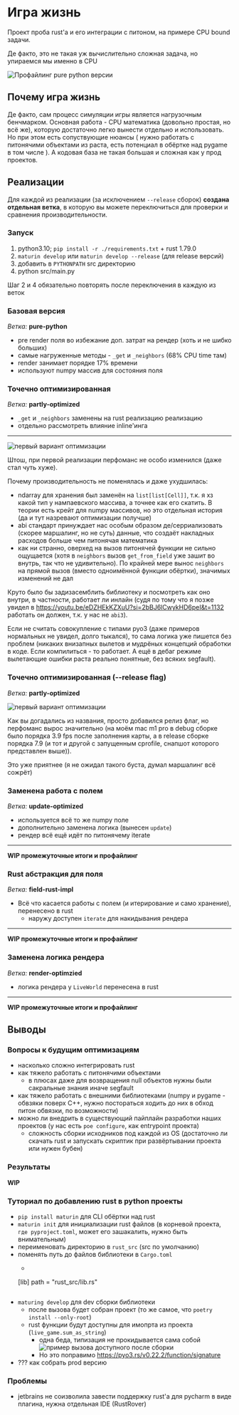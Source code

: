 # Игра жизнь

Проект проба rust'а и его интеграции с питоном, на примере CPU bound задачи.

Де факто, это не такая уж вычислительно сложная задача, но упираемся мы именно в CPU

![Профайлинг pure python версии](./docs/pure%20python%20profile.png)

## Почему игра жизнь

Де факто, сам процесс симуляции игры является нагрузочным бенчмарком. Основная работа - CPU математика (довольно
простая, но всё же), которую достаточно легко вынести отдельно и использовать. Но при этом есть сопуствующие нюансы (
нужно работать с питонячими объектами из раста, есть потенциал в обёртке над pygame в том числе ). А кодовая база не
такая большая и сложная как у прод проектов.

## Реализации

Для каждой из реализации (за исключением `--release` сборок) **создана отдельная ветка**, в которую вы можете
переключиться
для проверки и сравнения производительности.

### Запуск

1. python3.10; `pip install -r ./requirements.txt` + rust 1.79.0
2. `maturin develop` или `maturin develop --release` (для release версий)
3. добавить в `PYTHONPATH` src директорию
4. python src/main.py

Шаг 2 и 4 обязательно повторять после переключения в каждую из веток

### Базовая версия

_Ветка:_ **pure-python**

- pre render поля во избежание доп. затрат на рендер (хоть и не шибко больших)
- самые нагруженные методы - `_get` и `_neighbors` (68% CPU time там)
- render занимает порядке 17% времени
- используют numpy массив для состояния поля

### Точечно оптимизированная

_Ветка:_ **partly-optimized**

- `_get` и `_neighbors` заменены на rust реализацию реализацию
- отдельно рассмотреть влияние inline'инга

------

![первый вариант оптимизации](./docs/first%20rust%20impl%20profile.png)

Штош, при первой реализации перфоманс не особо изменился (даже стал чуть хуже).

Почему производительность не поменялась и даже ухудшилась:

- ndarray для хранения был заменён на `list[list[Cell]]`, т.к. я хз какой тип у нампаевского массива, а точнее как его
  скатить. В теории есть крейт для numpy массивов, но это отдельная история (да и тут назревают оптимизации получше)
- abi стандарт принуждает нас особым образом де/серриализовать (скорее маршалинг, но не суть) данные, что создаёт
  накладных расходов больше чем питонячая математика
- как ни странно, оверхед на вызов питонячей функции не сильно ощущается (хотя в `neighbors` вызов `get_from_field` уже
  зашит во внутрь, так что не удивительно). По крайней мере вынос `neighbors` на прямой вызов (вместо одноимённой
  функции обёртки), значимых изменений не дал

Круто было бы задизасемблить библиотеку и посмотреть как оно внутри, в частности, работает ли инлайн (судя по тому что я
позже увидел в https://youtu.be/eDZHEkKZXuU?si=2bBJ6lCwykHD6peI&t=1132 работать он должен, т.к. у нас не `abi3`).

Если не считать совокупление с типами pyo3 (даже примеров нормальных не увидел, долго тыкался), то сама логика уже
пишется без проблем (никаких внизапных вылетов и мудрёных концепций обработки в коде. Если компилиться - то работает. А
ещё в дебаг режиме вылетающие ошибки раста реально понятные, без всяких segfault).

### Точечно оптимизированная (--release flag)

_Ветка:_ **partly-optimized**

![первый вариант оптимизации](./docs/first%20rust%20impl%20profile%20with%20release%20flag.png)

Как вы догадались из названия, просто добавился релиз флаг, но перфоманс вырос значительно (на моём mac m1 pro в debug
сборке было порядка 3.9 fps после заполнения карты, а в release сборке порядка 7.9 (и тот и другой с запущенным
cprofile, снапшот которого представлен выше)).

Это уже приятнее (я не ожидал такого буста, думал маршалинг всё сожрёт)

### Заменена работа с полем

_Ветка:_ **update-optimized**

- используется всё то же numpy поле
- дополнительно заменена логика (вынесен `update`)
- рендер всё ещё идёт по питонячему iterate

-----------

**WIP промежуточные итоги и профайлинг**

### Rust абстракция для поля

_Ветка:_ **field-rust-impl**

- Всё что касается работы с полем (и итерирование и само хранение), перенесено в rust
    - наружу доступен `iterate` для накидывания рендера

------------

**WIP промежуточные итоги и профайлинг**

### Заменена логика рендера

_Ветка:_ **render-optimzied**

- логика рендера у `LiveWorld` перенесена в rust

----------

**WIP промежуточные итоги и профайлинг**

## Выводы

### Вопросы к будущим оптимизациям

- насколько сложно интегрировать rust
- как тяжело работать с питонячими объектами
    - в плюсах даже для возвращения null объектов нужны были сакральные знания иначе segfault
- как тяжело работать с внешними библиотеками (numpy и pygame - обвзяки поверх C++, нужно постораться ходить до них в
  обход питон обвязки, по возможности)
- можно ли внедрить в существующий пайплайн разработки наших проектов (у нас есть `poe configure`, как entrypoint
  проекта)
    - сложность сборки исходников под каждой из OS (достаточно ли скачать rust и запускать скриптик при развёртывании
      проекта или нужен бубен)

### Результаты

**WIP**

### Туториал по добавлению rust в python проекты

- `pip install maturin` для CLI обёртки над rust
- `maturin init` для инициализации rust файлов (в корневой проекта, `где pyproject.toml`, может его зашакалить, нужно
  быть внимательным)
- переименовать директорию в `rust_src` (src по умолчанию)
- поменять путь до файлов библиотеки в `Cargo.toml`
    - ```toml
  [lib]
  path = "rust_src/lib.rs"
    ```
- `maturing develop` для dev сборки библиотеки
    - после вызова будет собран проект (то же самое, что `poetry install --only-root`)
    - rust функции будут доступны для имопрта из проекта (`live_game.sum_as_string`)
        - одна беда, типизация не прокидывается сама
          собой ![пример вызова доступного после сборки](docs/build_rust_lib_import_example.png)
        - Но это поправимо https://pyo3.rs/v0.22.2/function/signature
- ??? как собрать prod версию

### Проблемы

- jetbrains не соизволила завести поддержку rust'а для pycharm в виде плагина, нужна отдельная IDE (RustRover)